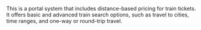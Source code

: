This is a portal system that includes distance-based pricing for train tickets. It offers basic and advanced train search options, such as travel to cities, time ranges, and one-way or round-trip travel. 
